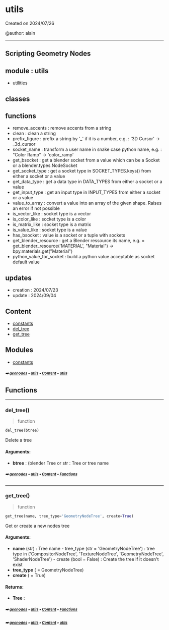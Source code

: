 # utils

Created on 2024/07/26

@author: alain

-----------------------------------------------------
Scripting Geometry Nodes
-----------------------------------------------------

module : utils
--------------
- utilities

classes
-------


functions
---------
- remove_accents    : remove accents from a string
- clean             : clean a string
- prefix_figure     : prefix a string by '_' if it is a number, e.g. : '3D Cursor' -> _3d_cursor
- socket_name       : transform a user name in snake case python name, e.g. : "Color Ramp" -> 'color_ramp'
- get_bsocket       : get a blender socket from a value which can be a Socket or a blender.types.NodeSocket
- get_socket_type   : get a socket type in SOCKET_TYPES.keys() from either a socket or a value
- get_data_type     : get a data type in DATA_TYPES from either a socket or a value
- get_input_type    : get an input type in INPUT_TYPES from either a socket or a value
- value_to_array    : convert a value into an array of the given shape. Raises an error if not possible
- is_vector_like    : socket type is a vector
- is_color_like     : socket type is a color
- is_matrix_like    : socket type is a matrix
- is_value_like     : socket type is a value
- has_bsocket       : value is a socket or a tuple with sockets
- get_blender_resource : get a Blender ressource its name, e.g. = get_blender_resource('MATERIAL', "Material") -> bpy.materials.get("Material")
- python_value_for_socket : build a python value acceptable as socket default value

updates
-------
- creation : 2024/07/23
- update : 2024/09/04

## Content

- [constants](geono-color-utils-const---constants.md#constants)
- [del_tree](geono-color-utils---utils.md#del_tree)
- [get_tree](geono-color-utils---utils.md#get_tree)

## Modules



- [constants](geono-color-utils-const---constants.md#constants)

##### <sub>:arrow_right: [geonodes](index.md#geonodes) :black_small_square: [utils](geono-color-utils---utils.md#utils) :black_small_square: [Content](geono-color-utils---utils.md#content) :black_small_square: [utils](geono-color-utils---utils.md#utils)</sub>

## Functions



----------
### del_tree()

> function

``` python
del_tree(btree)
```

Delete a tree

#### Arguments:
- **btree** : (blender Tree or str : Tree or tree name

##### <sub>:arrow_right: [geonodes](index.md#geonodes) :black_small_square: [utils](geono-color-utils---utils.md#utils) :black_small_square: [Content](geono-color-utils---utils.md#content) :black_small_square: [Functions](geono-color-utils---utils.md#functions)</sub>

----------
### get_tree()

> function

``` python
get_tree(name, tree_type='GeometryNodeTree', create=True)
```

Get or create a new nodes tree

#### Arguments:
- **name** (_str_) : Tree name - tree_type (str = 'GeometryNodeTree') : tree type in ('CompositorNodeTree', 'TextureNodeTree', 'GeometryNodeTree', 'ShaderNodeTree') - create (bool = False) : Create the tree if it doesn't exist
- **tree_type** ( = GeometryNodeTree)
- **create** ( = True)



#### Returns:
- **Tree** :

##### <sub>:arrow_right: [geonodes](index.md#geonodes) :black_small_square: [utils](geono-color-utils---utils.md#utils) :black_small_square: [Content](geono-color-utils---utils.md#content) :black_small_square: [Functions](geono-color-utils---utils.md#functions)</sub>

##### <sub>:arrow_right: [geonodes](index.md#geonodes) :black_small_square: [utils](geono-color-utils---utils.md#utils) :black_small_square: [Content](geono-color-utils---utils.md#content) :black_small_square: [utils](geono-color-utils---utils.md#utils)</sub>